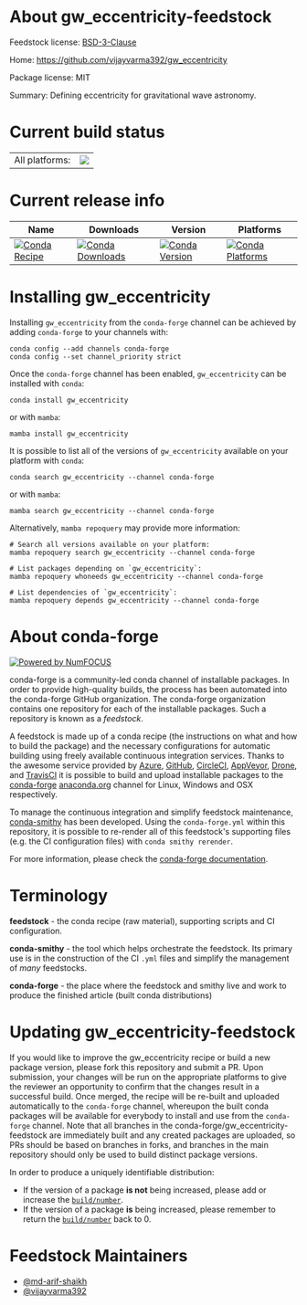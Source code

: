 About gw_eccentricity-feedstock
===============================

Feedstock license: [BSD-3-Clause](https://github.com/conda-forge/gw_eccentricity-feedstock/blob/main/LICENSE.txt)

Home: https://github.com/vijayvarma392/gw_eccentricity

Package license: MIT

Summary: Defining eccentricity for gravitational wave astronomy.

Current build status
====================


<table><tr><td>All platforms:</td>
    <td>
      <a href="https://dev.azure.com/conda-forge/feedstock-builds/_build/latest?definitionId=19625&branchName=main">
        <img src="https://dev.azure.com/conda-forge/feedstock-builds/_apis/build/status/gw_eccentricity-feedstock?branchName=main">
      </a>
    </td>
  </tr>
</table>

Current release info
====================

| Name | Downloads | Version | Platforms |
| --- | --- | --- | --- |
| [![Conda Recipe](https://img.shields.io/badge/recipe-gw__eccentricity-green.svg)](https://anaconda.org/conda-forge/gw_eccentricity) | [![Conda Downloads](https://img.shields.io/conda/dn/conda-forge/gw_eccentricity.svg)](https://anaconda.org/conda-forge/gw_eccentricity) | [![Conda Version](https://img.shields.io/conda/vn/conda-forge/gw_eccentricity.svg)](https://anaconda.org/conda-forge/gw_eccentricity) | [![Conda Platforms](https://img.shields.io/conda/pn/conda-forge/gw_eccentricity.svg)](https://anaconda.org/conda-forge/gw_eccentricity) |

Installing gw_eccentricity
==========================

Installing `gw_eccentricity` from the `conda-forge` channel can be achieved by adding `conda-forge` to your channels with:

```
conda config --add channels conda-forge
conda config --set channel_priority strict
```

Once the `conda-forge` channel has been enabled, `gw_eccentricity` can be installed with `conda`:

```
conda install gw_eccentricity
```

or with `mamba`:

```
mamba install gw_eccentricity
```

It is possible to list all of the versions of `gw_eccentricity` available on your platform with `conda`:

```
conda search gw_eccentricity --channel conda-forge
```

or with `mamba`:

```
mamba search gw_eccentricity --channel conda-forge
```

Alternatively, `mamba repoquery` may provide more information:

```
# Search all versions available on your platform:
mamba repoquery search gw_eccentricity --channel conda-forge

# List packages depending on `gw_eccentricity`:
mamba repoquery whoneeds gw_eccentricity --channel conda-forge

# List dependencies of `gw_eccentricity`:
mamba repoquery depends gw_eccentricity --channel conda-forge
```


About conda-forge
=================

[![Powered by
NumFOCUS](https://img.shields.io/badge/powered%20by-NumFOCUS-orange.svg?style=flat&colorA=E1523D&colorB=007D8A)](https://numfocus.org)

conda-forge is a community-led conda channel of installable packages.
In order to provide high-quality builds, the process has been automated into the
conda-forge GitHub organization. The conda-forge organization contains one repository
for each of the installable packages. Such a repository is known as a *feedstock*.

A feedstock is made up of a conda recipe (the instructions on what and how to build
the package) and the necessary configurations for automatic building using freely
available continuous integration services. Thanks to the awesome service provided by
[Azure](https://azure.microsoft.com/en-us/services/devops/), [GitHub](https://github.com/),
[CircleCI](https://circleci.com/), [AppVeyor](https://www.appveyor.com/),
[Drone](https://cloud.drone.io/welcome), and [TravisCI](https://travis-ci.com/)
it is possible to build and upload installable packages to the
[conda-forge](https://anaconda.org/conda-forge) [anaconda.org](https://anaconda.org/)
channel for Linux, Windows and OSX respectively.

To manage the continuous integration and simplify feedstock maintenance,
[conda-smithy](https://github.com/conda-forge/conda-smithy) has been developed.
Using the ``conda-forge.yml`` within this repository, it is possible to re-render all of
this feedstock's supporting files (e.g. the CI configuration files) with ``conda smithy rerender``.

For more information, please check the [conda-forge documentation](https://conda-forge.org/docs/).

Terminology
===========

**feedstock** - the conda recipe (raw material), supporting scripts and CI configuration.

**conda-smithy** - the tool which helps orchestrate the feedstock.
                   Its primary use is in the construction of the CI ``.yml`` files
                   and simplify the management of *many* feedstocks.

**conda-forge** - the place where the feedstock and smithy live and work to
                  produce the finished article (built conda distributions)


Updating gw_eccentricity-feedstock
==================================

If you would like to improve the gw_eccentricity recipe or build a new
package version, please fork this repository and submit a PR. Upon submission,
your changes will be run on the appropriate platforms to give the reviewer an
opportunity to confirm that the changes result in a successful build. Once
merged, the recipe will be re-built and uploaded automatically to the
`conda-forge` channel, whereupon the built conda packages will be available for
everybody to install and use from the `conda-forge` channel.
Note that all branches in the conda-forge/gw_eccentricity-feedstock are
immediately built and any created packages are uploaded, so PRs should be based
on branches in forks, and branches in the main repository should only be used to
build distinct package versions.

In order to produce a uniquely identifiable distribution:
 * If the version of a package **is not** being increased, please add or increase
   the [``build/number``](https://docs.conda.io/projects/conda-build/en/latest/resources/define-metadata.html#build-number-and-string).
 * If the version of a package **is** being increased, please remember to return
   the [``build/number``](https://docs.conda.io/projects/conda-build/en/latest/resources/define-metadata.html#build-number-and-string)
   back to 0.

Feedstock Maintainers
=====================

* [@md-arif-shaikh](https://github.com/md-arif-shaikh/)
* [@vijayvarma392](https://github.com/vijayvarma392/)

